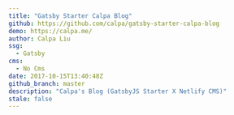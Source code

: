 ```yaml
---
title: "Gatsby Starter Calpa Blog"
github: https://github.com/calpa/gatsby-starter-calpa-blog
demo: https://calpa.me/
author: Calpa Liu
ssg:
  - Gatsby
cms:
  - No Cms
date: 2017-10-15T13:40:48Z
github_branch: master
description: "Calpa's Blog (GatsbyJS Starter X Netlify CMS)"
stale: false
---
```

